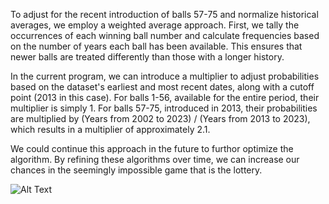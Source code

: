 To adjust for the recent introduction of balls 57-75 and normalize historical averages, we employ a weighted average approach. First, we tally the occurrences of each winning ball number and calculate frequencies based on the number of years each ball has been available. This ensures that newer balls are treated differently than those with a longer history.

In the current program, we can introduce a multiplier to adjust probabilities based on the dataset's earliest and most recent dates, along with a cutoff point (2013 in this case). For balls 1-56, available for the entire period, their multiplier is simply 1. For balls 57-75, introduced in 2013, their probabilities are multiplied by (Years from 2002 to 2023) / (Years from 2013 to 2023), which results in a multiplier of approximately 2.1.

We could continue this approach in the future to furthor optimize the algorithm. By refining these algorithms over time, we can increase our chances in the seemingly impossible game that is the lottery.

![Alt Text](https://github.com/thromwill/lottery/blob/main/wrtkb8/img.jpg)
